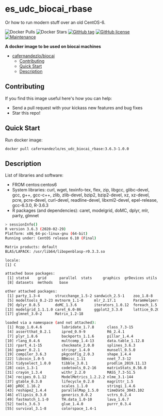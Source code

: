 # es_udc_biocai_rbase

Or how to run modern stuff over an old CentOS-6.

![Docker Pulls](https://img.shields.io/docker/pulls/cafernandezlo/es_udc_biocai_rbase.svg)
![Docker Stars](https://img.shields.io/docker/stars/cafernandezlo/es_udc_biocai_rbase.svg)
[![GitHub tag](https://img.shields.io/github/tag/Naereen/StrapDown.js.svg)](https://GitHub.com/Naereen/StrapDown.js/tags/)
[![GitHub license](https://img.shields.io/github/license/Naereen/StrapDown.js.svg)](https://github.com/Naereen/StrapDown.js/blob/master/LICENSE)
[![Maintenance](https://img.shields.io/badge/Maintained%3F-yes-green.svg)](https://GitHub.com/Naereen/StrapDown.js/graphs/commit-activity)

**A docker image to be used on biocai machines**

- [cafernandezlo/biocai](#cafernandezloes_udc_biocai_rbase)
	- [Contributing](#contributing)
	- [Quick Start](#quick-start)
	- [Description](#description)
## Contributing
If you find this image useful here's how you can help:

- Send a pull request with your kickass new features and bug fixes
- Star this repo!

## Quick Start

Run docker image:

	docker pull cafernandezlo/es_udc_biocai_rbase:3.6.3-1.0.0

## Description
List of libraries and software:

- FROM centos:centos6
- System libraries: curl, wget, texinfo-tex, flex, zip, libgcc, glibc-devel, gcc, g++, gcc-c++, zlib, zlib-devel, bzip2, bzip2-devel, xz, xz-devel, pcre, pcre-devel, curl-devel, readline-devel, libxml2-devel, epel-release, gcc-6.3.0, R-3.6.3
- R packages (and dependencies): caret, modelgrid, doMC, dplyr, mlr, party, glmnet 

```sh
> sessionInfo()
R version 3.6.3 (2020-02-29)
Platform: x86_64-pc-linux-gnu (64-bit)
Running under: CentOS release 6.10 (Final)

Matrix products: default
BLAS/LAPACK: /usr/lib64/libopenblasp-r0.3.3.so

locale:
[1] C

attached base packages:
 [1] stats4    grid      parallel  stats     graphics  grDevices utils    
 [8] datasets  methods   base     

other attached packages:
 [1] party_1.3-4       strucchange_1.5-2 sandwich_2.5-1    zoo_1.8-8        
 [5] modeltools_0.2-23 mvtnorm_1.1-0     mlr_2.17.1        ParamHelpers_1.14
 [9] dplyr_0.8.5       doMC_1.3.6        iterators_1.0.12  foreach_1.5.0    
[13] modelgrid_1.1.1.0 caret_6.0-86      ggplot2_3.3.0     lattice_0.20-38  
[17] glmnet_3.0-2      Matrix_1.2-18    

loaded via a namespace (and not attached):
 [1] Rcpp_1.0.4.6         lubridate_1.7.8      class_7.3-15        
 [4] assertthat_0.2.1     ipred_0.9-9          R6_2.4.1            
 [7] plyr_1.8.6           backports_1.1.6      pillar_1.4.4        
[10] rlang_0.4.6          multcomp_1.4-13      data.table_1.12.8   
[13] rpart_4.1-15         checkmate_2.0.0      splines_3.6.3       
[16] gower_0.2.1          stringr_1.4.0        munsell_0.5.0       
[19] compiler_3.6.3       pkgconfig_2.0.3      shape_1.4.4         
[22] libcoin_1.0-5        BBmisc_1.11          nnet_7.3-12         
[25] tidyselect_1.0.0     tibble_3.0.1         prodlim_2019.11.13  
[28] coin_1.3-1           codetools_0.2-16     matrixStats_0.56.0  
[31] crayon_1.3.4         withr_2.2.0          MASS_7.3-51.5       
[34] recipes_0.1.12       ModelMetrics_1.2.2.2 nlme_3.1-144        
[37] gtable_0.3.0         lifecycle_0.2.0      magrittr_1.5        
[40] pROC_1.16.2          scales_1.1.0         stringi_1.4.6       
[43] reshape2_1.4.4       parallelMap_1.5.0    timeDate_3043.102   
[46] ellipsis_0.3.0       generics_0.0.2       vctrs_0.2.4         
[49] fastmatch_1.1-0      TH.data_1.0-10       lava_1.6.7          
[52] tools_3.6.3          glue_1.4.0           purrr_0.3.4         
[55] survival_3.1-8       colorspace_1.4-1 
```
